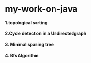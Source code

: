 # my-work-on-java
<h4>1.topological sorting</h4>
<h4>2.Cycle detection in a Undirectedgraph</h4>
<h4>3. Minimal spaning tree</h4>
<h4>4. Bfs Algorithm</h4>

